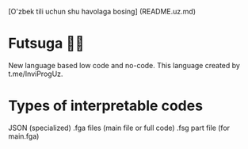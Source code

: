 [O'zbek tili uchun shu havolaga bosing] (README.uz.md)

# Futsuga 🧠✨
New language based low code and no-code. This language created by t.me/InviProgUz.

# Types of interpretable codes
JSON (specialized)
.fga files (main file or full code)
.fsg part file (for main.fga)
